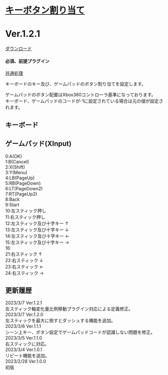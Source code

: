 # [キーボタン割り当て](https://raw.githubusercontent.com/nuun888/MZ/master/NUUN_UserKey.js)
# Ver.1.2.1
[ダウンロード](https://raw.githubusercontent.com/nuun888/MZ/master/NUUN_UserKey.js)
#### 必須、前提プラグイン
[共通処理](https://github.com/nuun888/MZ/blob/master/README/Base.md)  

キーボードのキー及び、ゲームパッドのボタン割り当てを設定します。  

ゲームパッドのボタン配置はXbox360コントローラ基準になっております。  
キーボード、ゲームパッドのコードが-1に設定されている場合は元の値が設定されます。  

## キーボード  


## ゲームパッド(XInput)  
0:A(OK)  
1:B(Cancel)  
2:X(Shift)  
3:Y(Menu)  
4:LB(PageUp)  
5:RB(PageDown)  
6:LT(PageDown2)  
7:RT(PageUp2)  
8:Back  
9:Start  
10:左スティック押し  
11:右スティック押し  
12:左スティック及び十字キー ↑  
13:左スティック及び十字キー ↓  
14:左スティック及び十字キー ←  
15:左スティック及び十字キー →  
16:  
21:右スティック ↑  
22:右スティック ↓  
23:右スティック ←  
24:右スティック →  

## 更新履歴
2023/3/7 Ver.1.2.1  
左スティック軸変化量比例移動プラグイン対応による定義修正。  
2023/3/7 Ver.1.2.0  
左スティックを最大に倒すとダッシュする機能を追加。  
2023/3/6 Ver.1.1.1  
シーン上キー、ボタン設定でゲームパッドコードが認識しない問題を修正。  
2023/3/5 Ver.1.1.0  
右スティックに対応。  
2023/3/4 Ver.1.0.1  
リピート機能を追加。  
2023/2/28 Ver.1.0.0  
初版  
